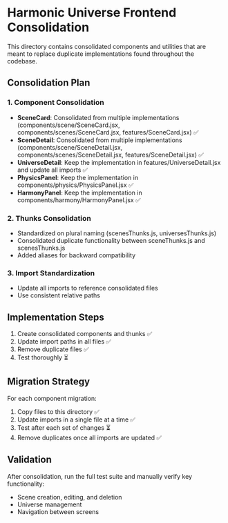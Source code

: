 # Harmonic Universe Frontend Consolidation

This directory contains consolidated components and utilities that are meant to replace duplicate implementations found throughout the codebase.

## Consolidation Plan

### 1. Component Consolidation

- **SceneCard**: Consolidated from multiple implementations (components/scene/SceneCard.jsx, components/scenes/SceneCard.jsx, features/SceneCard.jsx) ✅
- **SceneDetail**: Consolidated from multiple implementations (components/scene/SceneDetail.jsx, components/scenes/SceneDetail.jsx, features/SceneDetail.jsx) ✅
- **UniverseDetail**: Keep the implementation in features/UniverseDetail.jsx and update all imports ✅
- **PhysicsPanel**: Keep the implementation in components/physics/PhysicsPanel.jsx ✅
- **HarmonyPanel**: Keep the implementation in components/harmony/HarmonyPanel.jsx ✅

### 2. Thunks Consolidation

- Standardized on plural naming (scenesThunks.js, universesThunks.js)
- Consolidated duplicate functionality between sceneThunks.js and scenesThunks.js
- Added aliases for backward compatibility

### 3. Import Standardization

- Update all imports to reference consolidated files
- Use consistent relative paths

## Implementation Steps

1. Create consolidated components and thunks ✅
2. Update import paths in all files ✅
3. Remove duplicate files ✅
4. Test thoroughly ⏳

## Migration Strategy

For each component migration:

1. Copy files to this directory ✅
2. Update imports in a single file at a time ✅
3. Test after each set of changes ⏳
4. Remove duplicates once all imports are updated ✅

## Validation

After consolidation, run the full test suite and manually verify key functionality:

- Scene creation, editing, and deletion
- Universe management
- Navigation between screens
